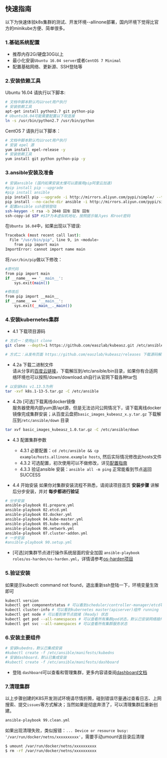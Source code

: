 ## 快速指南

以下为快速体验k8s集群的测试、开发环境--allinone部署，国内环境下觉得比官方的minikube方便、简单很多。

### 1.基础系统配置

+ 推荐内存2G/硬盘30G以上
+ 最小化安装`Ubuntu 16.04 server`或者`CentOS 7 Minimal`
+ 配置基础网络、更新源、SSH登陆等

### 2.安装依赖工具

Ubuntu 16.04 请执行以下脚本:

``` bash
# 文档中脚本默认均以root用户执行
# 安装依赖工具
apt-get install python2.7 git python-pip
# Ubuntu16.04可能需要配置以下软连接
ln -s /usr/bin/python2.7 /usr/bin/python
```
CentOS 7 请执行以下脚本：

``` bash
# 文档中脚本默认均以root用户执行
# 安装 epel 源
yum install epel-release -y
# 安装依赖工具
yum install git python python-pip -y
```
### 3.ansible安装及准备

``` bash
# 安装ansible (国内如果安装太慢可以直接用pip阿里云加速)
#pip install pip --upgrade
#pip install ansible
pip install pip --upgrade -i http://mirrors.aliyun.com/pypi/simple/ --trusted-host mirrors.aliyun.com
pip install --no-cache-dir ansible -i http://mirrors.aliyun.com/pypi/simple/ --trusted-host mirrors.aliyun.com
# 配置ansible ssh密钥登陆
ssh-keygen -t rsa -b 2048 回车 回车 回车
ssh-copy-id $IP #$IP为本虚拟机地址，按照提示输入yes 和root密码
```

在`Ubuntu 16.04`中，如果出现以下错误:

``` bash
Traceback (most recent call last):
  File "/usr/bin/pip", line 9, in <module>
    from pip import main
ImportError: cannot import name main
```
将`/usr/bin/pip`做以下修改：

``` bash
#原代码
from pip import main
if __name__ == '__main__':
    sys.exit(main())

#修改后
from pip import __main__
if __name__ == '__main__':
    sys.exit(__main__._main())
```

### 4.安装kubernetes集群

- 4.1 下载项目源码

``` bash
# 方式一：使用git clone
git clone --depth=1 https://github.com/easzlab/kubeasz.git /etc/ansible

# 方式二：从发布页面 https://github.com/easzlab/kubeasz/releases 下载源码解压到同样目录
```
- 4.2a 下载二进制文件  
请从分享的[百度云链接](https://pan.baidu.com/s/1c4RFaA)，下载解压到/etc/ansible/bin目录，如果你有合适网络环境也可以按照/down/download.sh自行从官网下载各种tar包

``` bash
# 以安装k8s v1.13.5为例
tar -xvf k8s.1-13-5.tar.gz -C /etc/ansible
```
- 4.2b [可选]下载离线docker镜像  
服务器使用内部yum源/apt源，但是无法访问公网情况下，请下载离线docker镜像完成集群安装；从百度云盘把`basic_images_kubeasz_x.y.tar.gz` 下载解压到`/etc/ansible/down` 目录

``` bash
tar xvf basic_images_kubeasz_1.0.tar.gz -C /etc/ansible/down
```
- 4.3 配置集群参数
  - 4.3.1 必要配置：`cd /etc/ansible && cp example/hosts.allinone.example hosts`, 然后实际情况修改此hosts文件
  - 4.3.2 可选配置，初次使用可以不做修改，详见[配置指南](config_guide.md)
  - 4.3.3 验证ansible 安装：`ansible all -m ping` 正常能看到节点返回 SUCCESS

- 4.4 开始安装
如果你对集群安装流程不熟悉，请阅读项目首页 **安装步骤** 讲解后分步安装，并对 **每步都进行验证**

``` bash
# 分步安装
ansible-playbook 01.prepare.yml
ansible-playbook 02.etcd.yml
ansible-playbook 03.docker.yml
ansible-playbook 04.kube-master.yml
ansible-playbook 05.kube-node.yml
ansible-playbook 06.network.yml
ansible-playbook 07.cluster-addon.yml 
# 一步安装
#ansible-playbook 90.setup.yml
```

+ [可选]对集群节点进行操作系统层面的安全加固 `ansible-playbook roles/os-harden/os-harden.yml`，详情请参考[os-harden项目](https://github.com/dev-sec/ansible-os-hardening)

### 5.验证安装
如果提示kubectl: command not found，退出重新ssh登陆一下，环境变量生效即可

``` bash
kubectl version
kubectl get componentstatus # 可以看到scheduler/controller-manager/etcd等组件 Healthy
kubectl cluster-info # 可以看到kubernetes master(apiserver)组件 running
kubectl get node # 可以看到单节点就绪 (Ready) 状态
kubectl get pod --all-namespaces # 可以查看所有集群pod状态，默认已安装网络插件、coredns、metrics-server等
kubectl get svc --all-namespaces # 可以查看所有集群服务状态
```
### 6.安装主要组件

``` bash
# 安装kubedns，默认已集成安装
#kubectl create -f /etc/ansible/manifests/kubedns
# 安装dashboard，默认已集成安装
#kubectl create -f /etc/ansible/manifests/dashboard
```
+ 登陆 `dashboard`可以查看和管理集群，更多内容请查阅[dashboard文档](../guide/dashboard.md)

### 7.清理集群

以上步骤创建的K8S开发测试环境请尽情折腾，碰到错误尽量通过查看日志、上网搜索、提交`issues`等方式解决；当然如果是彻底奔溃了，可以清理集群后重新创建。

``` bash
ansible-playbook 99.clean.yml
```

如果出现清理失败，类似报错：`... Device or resource busy: '/var/run/docker/netns/xxxxxxxxxx'`，需要手动umount该目录后清理

``` bash
$ umount /var/run/docker/netns/xxxxxxxxxx
$ rm -rf /var/run/docker/netns/xxxxxxxxxx
```

